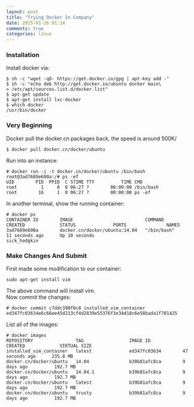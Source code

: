 ```yaml
---
layout: post
title: "Trying Docker In Company"
date: 2015-01-26 01:14
comments: true
categories: linux
---
```

### Installation
Install docker via:    

```
$ sh -c "wget -qO- https://get.docker.io/gpg | apt-key add -"
$ sh -c "echo deb http://get.docker.io/ubuntu docker main\
> /etc/apt/sources.list.d/docker.list"
$ apt-get update
$ apt-get install lxc-docker
$ which docker
/usr/bin/docker

```
### Very Beginning
Docker pull the docker.cn packages back, the speed is around 500K/

```
$ docker pull docker.cn/docker/ubuntu

```
Run into an instance:    

```
# docker run -i -t docker.cn/docker/ubuntu /bin/bash
root@3ad7689e600a:/# ps -ef
UID        PID  PPID  C STIME TTY          TIME CMD
root         1     0  0 06:27 ?        00:00:00 /bin/bash
root        16     1  0 06:27 ?        00:00:00 ps -ef

```
In another terminal, show the running container:    

```
# docker ps
CONTAINER ID        IMAGE                           COMMAND             CREATED             STATUS              PORTS               NAMES
3ad7689e600a        docker.cn/docker/ubuntu:14.04   "/bin/bash"         11 seconds ago      Up 10 seconds                           sick_hodgkin 

```
### Make Changes And Submit
First made some modification to our container:    

```
sudo apt-get install vim

```
The above command will install vim.    
Now commit the changes:    

```
# docker commit c7ddc390f0c8 installed_vim_container
ed347fc03634e6c66ee45d213cf4d2839e55376f3e34d18c6e58bada1f701425

```
List all of the images:    

```
# docker images
REPOSITORY                TAG                 IMAGE ID            CREATED             VIRTUAL SIZE
installed_vim_container   latest              ed347fc03634        47 seconds ago      235.8 MB
docker.cn/docker/ubuntu   14.04               b39b81afc8ca        9 days ago          192.7 MB
docker.cn/docker/ubuntu   14.04.1             b39b81afc8ca        9 days ago          192.7 MB
docker.cn/docker/ubuntu   latest              b39b81afc8ca        9 days ago          192.7 MB
docker.cn/docker/ubuntu   trusty              b39b81afc8ca        9 days ago          192.7 MB

```
